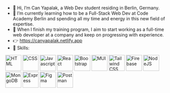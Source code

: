 - 👋 Hi, I’m Can Yapalak, a Web Dev student residing in Berlin, Germany.
- 🌱 I’m currently learning how to be a Full-Stack Web Dev at Code Academy Berlin and spending all my time and energy in this new field of expertise.
- 💞️ When I finish my training program, I aim to start working as a full-time web developer at a company and keep on progressing with experience.
- 👉 <a href="https://canyapalak.netlify.app" target="_blank" alt="portfolio">https://canyapalak.netlify.app</a>
- :muscle: Skills:

<div class="flexbox flex-wrap justify-content:space-evenly">
  <span title="HTML"><a href="https://www.w3schools.com/html/default.asp"><img src="https://raw.githubusercontent.com/danielcranney/readme-generator/main/public/icons/skills/html5-colored.svg" style= "width: 50px; height: 50px" alt="HTML" /></a></span>
<span title="CSS"><a href="https://www.w3schools.com/css/default.asp"><img src="https://raw.githubusercontent.com/danielcranney/readme-generator/main/public/icons/skills/css3-colored.svg" style= "width: 50px; height: 50px" alt="CSS" /></a></span>
<span title="Javascript"><a href="https://www.javascript.com/"><img src="https://raw.githubusercontent.com/danielcranney/readme-generator/main/public/icons/skills/javascript-colored.svg" style= "width: 50px; height: 50px" alt="Javascript" /></a></span>
<span title="React"><a href="https://reactjs.org/"><img src="https://raw.githubusercontent.com/danielcranney/readme-generator/main/public/icons/skills/react-colored.svg" style= "width: 50px; height: 50px" alt="React" /></a></span>
<span title="Bootstrap"><a href="https://getbootstrap.com/"><img src="https://raw.githubusercontent.com/danielcranney/readme-generator/main/public/icons/skills/bootstrap-colored.svg" style= "width: 50px; height: 50px" alt="Bootstrap" /></a></span>
<span title="MUI"><a href="https://mui.com/"><img src="https://raw.githubusercontent.com/danielcranney/readme-generator/main/public/icons/skills/materialui-colored.svg" style= "width: 50px; height: 50px" alt="MUI" /></a></span>
<span title="Tailwind"><a href="https://tailwindcss.com"><img src="https://raw.githubusercontent.com/danielcranney/readme-generator/main/public/icons/skills/tailwindcss-colored.svg" style= "width: 50px; height: 50px" alt="Tailwind CSS" /></a></span>
<span title="Firebase"><a href="https://firebase.google.com/"><img src="https://raw.githubusercontent.com/danielcranney/readme-generator/main/public/icons/skills/firebase-colored.svg" style= "width: 50px; height: 50px" alt="Firebase" /></a></span>
<span title="NodeJS"><a href="https://nodejs.org/en/"><img src="https://raw.githubusercontent.com/danielcranney/readme-generator/main/public/icons/skills/nodejs-colored.svg" style= "width: 50px; height: 50px" alt="NodeJS" /></a></span>
<span title="MongoDB"><a href="https://www.mongodb.com/"><img src="https://raw.githubusercontent.com/danielcranney/readme-generator/main/public/icons/skills/mongodb-colored.svg" style= "width: 50px; height: 50px" alt="MongoDB" /></a></span>
<span title="Express"><a href="https://expressjs.com/"><img src="https://raw.githubusercontent.com/danielcranney/readme-generator/main/public/icons/skills/express-colored.svg" style= "width: 50px; height: 50px" alt="Express" /></a></span>
<span title="Figma"><a href="https://www.figma.com/"><img src="https://raw.githubusercontent.com/danielcranney/readme-generator/main/public/icons/skills/figma-colored.svg" style= "width: 50px; height: 50px" alt="Figma" /></a></span>
<span title="Postman"><a href="https://www.postman.com/"><img src="https://www.svgrepo.com/show/354202/postman-icon.svg" style= "width: 50px; height: 50px" alt="Postman" /></a></span>
  </div>



<!---
canyapalak/canyapalak is a ✨ special ✨ repository because its `README.md` (this file) appears on your GitHub profile.
You can click the Preview link to take a look at your changes.
--->
